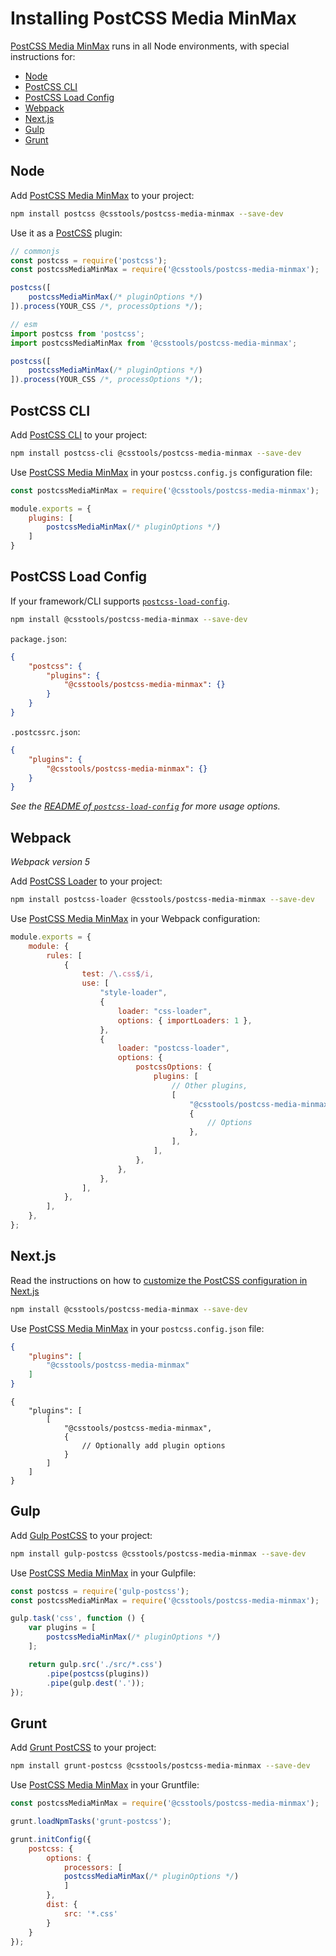 # Installing PostCSS Media MinMax

[PostCSS Media MinMax] runs in all Node environments, with special instructions for:

- [Node](#node)
- [PostCSS CLI](#postcss-cli)
- [PostCSS Load Config](#postcss-load-config)
- [Webpack](#webpack)
- [Next.js](#nextjs)
- [Gulp](#gulp)
- [Grunt](#grunt)



## Node

Add [PostCSS Media MinMax] to your project:

```bash
npm install postcss @csstools/postcss-media-minmax --save-dev
```

Use it as a [PostCSS] plugin:

```js
// commonjs
const postcss = require('postcss');
const postcssMediaMinMax = require('@csstools/postcss-media-minmax');

postcss([
	postcssMediaMinMax(/* pluginOptions */)
]).process(YOUR_CSS /*, processOptions */);
```

```js
// esm
import postcss from 'postcss';
import postcssMediaMinMax from '@csstools/postcss-media-minmax';

postcss([
	postcssMediaMinMax(/* pluginOptions */)
]).process(YOUR_CSS /*, processOptions */);
```

## PostCSS CLI

Add [PostCSS CLI] to your project:

```bash
npm install postcss-cli @csstools/postcss-media-minmax --save-dev
```

Use [PostCSS Media MinMax] in your `postcss.config.js` configuration file:

```js
const postcssMediaMinMax = require('@csstools/postcss-media-minmax');

module.exports = {
	plugins: [
		postcssMediaMinMax(/* pluginOptions */)
	]
}
```

## PostCSS Load Config

If your framework/CLI supports [`postcss-load-config`](https://github.com/postcss/postcss-load-config).

```bash
npm install @csstools/postcss-media-minmax --save-dev
```

`package.json`:

```json
{
	"postcss": {
		"plugins": {
			"@csstools/postcss-media-minmax": {}
		}
	}
}
```

`.postcssrc.json`:

```json
{
	"plugins": {
		"@csstools/postcss-media-minmax": {}
	}
}
```

_See the [README of `postcss-load-config`](https://github.com/postcss/postcss-load-config#usage) for more usage options._

## Webpack

_Webpack version 5_

Add [PostCSS Loader] to your project:

```bash
npm install postcss-loader @csstools/postcss-media-minmax --save-dev
```

Use [PostCSS Media MinMax] in your Webpack configuration:

```js
module.exports = {
	module: {
		rules: [
			{
				test: /\.css$/i,
				use: [
					"style-loader",
					{
						loader: "css-loader",
						options: { importLoaders: 1 },
					},
					{
						loader: "postcss-loader",
						options: {
							postcssOptions: {
								plugins: [
									// Other plugins,
									[
										"@csstools/postcss-media-minmax",
										{
											// Options
										},
									],
								],
							},
						},
					},
				],
			},
		],
	},
};
```

## Next.js

Read the instructions on how to [customize the PostCSS configuration in Next.js](https://nextjs.org/docs/advanced-features/customizing-postcss-config)

```bash
npm install @csstools/postcss-media-minmax --save-dev
```

Use [PostCSS Media MinMax] in your `postcss.config.json` file:

```json
{
	"plugins": [
		"@csstools/postcss-media-minmax"
	]
}
```

```json5
{
	"plugins": [
		[
			"@csstools/postcss-media-minmax",
			{
				// Optionally add plugin options
			}
		]
	]
}
```

## Gulp

Add [Gulp PostCSS] to your project:

```bash
npm install gulp-postcss @csstools/postcss-media-minmax --save-dev
```

Use [PostCSS Media MinMax] in your Gulpfile:

```js
const postcss = require('gulp-postcss');
const postcssMediaMinMax = require('@csstools/postcss-media-minmax');

gulp.task('css', function () {
	var plugins = [
		postcssMediaMinMax(/* pluginOptions */)
	];

	return gulp.src('./src/*.css')
		.pipe(postcss(plugins))
		.pipe(gulp.dest('.'));
});
```

## Grunt

Add [Grunt PostCSS] to your project:

```bash
npm install grunt-postcss @csstools/postcss-media-minmax --save-dev
```

Use [PostCSS Media MinMax] in your Gruntfile:

```js
const postcssMediaMinMax = require('@csstools/postcss-media-minmax');

grunt.loadNpmTasks('grunt-postcss');

grunt.initConfig({
	postcss: {
		options: {
			processors: [
			postcssMediaMinMax(/* pluginOptions */)
			]
		},
		dist: {
			src: '*.css'
		}
	}
});
```

[Gulp PostCSS]: https://github.com/postcss/gulp-postcss
[Grunt PostCSS]: https://github.com/nDmitry/grunt-postcss
[PostCSS]: https://github.com/postcss/postcss
[PostCSS CLI]: https://github.com/postcss/postcss-cli
[PostCSS Loader]: https://github.com/postcss/postcss-loader
[PostCSS Media MinMax]: https://github.com/csstools/postcss-plugins/tree/main/plugins/postcss-media-minmax
[Next.js]: https://nextjs.org
